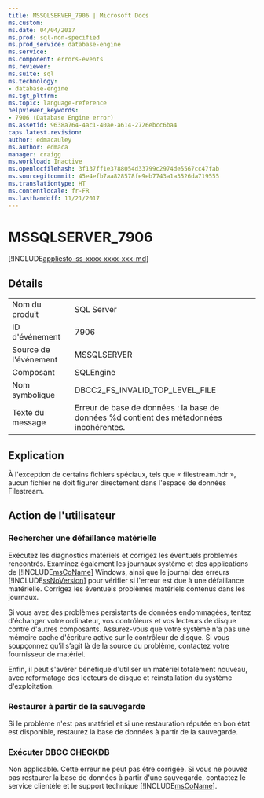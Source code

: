 ```yaml
---
title: MSSQLSERVER_7906 | Microsoft Docs
ms.custom: 
ms.date: 04/04/2017
ms.prod: sql-non-specified
ms.prod_service: database-engine
ms.service: 
ms.component: errors-events
ms.reviewer: 
ms.suite: sql
ms.technology:
- database-engine
ms.tgt_pltfrm: 
ms.topic: language-reference
helpviewer_keywords:
- 7906 (Database Engine error)
ms.assetid: 9638a764-4ac1-40ae-a614-2726ebcc6ba4
caps.latest.revision: 
author: edmacauley
ms.author: edmaca
manager: craigg
ms.workload: Inactive
ms.openlocfilehash: 3f137ff1e3788054d33799c2974de5567cc47fab
ms.sourcegitcommit: 45e4efb7aa828578fe9eb7743a1a3526da719555
ms.translationtype: HT
ms.contentlocale: fr-FR
ms.lasthandoff: 11/21/2017
---
```

# <a name="mssqlserver7906"></a>MSSQLSERVER_7906
[!INCLUDE[appliesto-ss-xxxx-xxxx-xxx-md](../../includes/appliesto-ss-xxxx-xxxx-xxx-md.md)]
  
## <a name="details"></a>Détails  
  
|||  
|-|-|  
|Nom du produit|SQL Server|  
|ID d'événement|7906|  
|Source de l'événement|MSSQLSERVER|  
|Composant|SQLEngine|  
|Nom symbolique|DBCC2_FS_INVALID_TOP_LEVEL_FILE|  
|Texte du message|Erreur de base de données : la base de données %d contient des métadonnées incohérentes.|  
  
## <a name="explanation"></a>Explication  
À l'exception de certains fichiers spéciaux, tels que « filestream.hdr », aucun fichier ne doit figurer directement dans l'espace de données Filestream.  
  
## <a name="user-action"></a>Action de l'utilisateur  
  
### <a name="look-for-hardware-failure"></a>Rechercher une défaillance matérielle  
Exécutez les diagnostics matériels et corrigez les éventuels problèmes rencontrés. Examinez également les journaux système et des applications de [!INCLUDE[msCoName](../../includes/msconame-md.md)] Windows, ainsi que le journal des erreurs [!INCLUDE[ssNoVersion](../../includes/ssnoversion-md.md)] pour vérifier si l'erreur est due à une défaillance matérielle. Corrigez les éventuels problèmes matériels contenus dans les journaux.  
  
Si vous avez des problèmes persistants de données endommagées, tentez d'échanger votre ordinateur, vos contrôleurs et vos lecteurs de disque contre d'autres composants. Assurez-vous que votre système n'a pas une mémoire cache d'écriture active sur le contrôleur de disque. Si vous soupçonnez qu’il s’agit là de la source du problème, contactez votre fournisseur de matériel.  
  
Enfin, il peut s'avérer bénéfique d'utiliser un matériel totalement nouveau, avec reformatage des lecteurs de disque et réinstallation du système d'exploitation.  
  
### <a name="restore-from-backup"></a>Restaurer à partir de la sauvegarde  
Si le problème n'est pas matériel et si une restauration réputée en bon état est disponible, restaurez la base de données à partir de la sauvegarde.  
  
### <a name="run-dbcc-checkdb"></a>Exécuter DBCC CHECKDB  
Non applicable. Cette erreur ne peut pas être corrigée. Si vous ne pouvez pas restaurer la base de données à partir d'une sauvegarde, contactez le service clientèle et le support technique [!INCLUDE[msCoName](../../includes/msconame-md.md)].  
  
